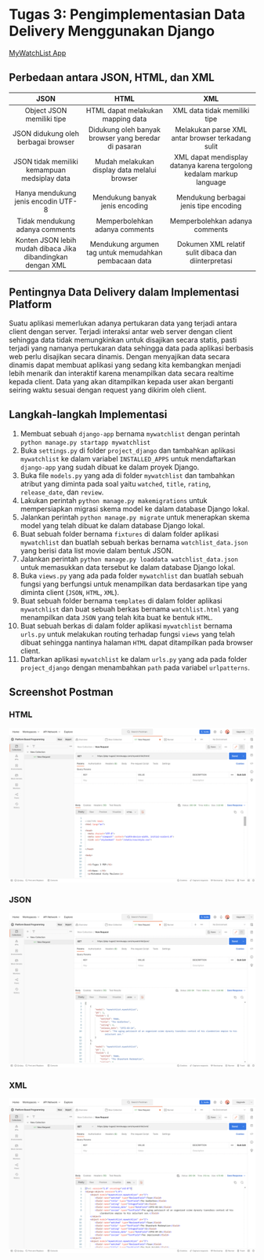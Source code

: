 # Tugas 3: Pengimplementasian Data Delivery Menggunakan Django

[MyWatchList App](https://pbp-tugas2.herokuapp.com/mywatchlist/)

## Perbedaan antara JSON, HTML, dan XML

JSON | HTML | XML
:---: | :---: | :---:
Object JSON memiliki tipe | HTML dapat melakukan mapping data | XML data tidak memiliki tipe
JSON didukung oleh berbagai browser | Didukung oleh banyak browser yang beredar di pasaran | Melakukan parse XML antar browser terkadang sulit
JSON tidak memiliki kemampuan medsiplay data | Mudah melakukan display data melalui browser | XML dapat mendisplay datanya karena tergolong kedalam markup language
Hanya mendukung jenis encodin UTF-8 | Mendukung banyak jenis encoding | Mendukung berbagai jenis tipe encoding
Tidak mendukung adanya comments | Memperbolehkan adanya comments | Memperbolehkan adanya comments
Konten JSON lebih mudah dibaca Jika dibandingkan dengan XML | Mendukung argumen tag untuk memudahkan pembacaan data | Dokumen XML relatif sulit dibaca dan diinterpretasi

## Pentingnya Data Delivery dalam Implementasi Platform

Suatu aplikasi memerlukan adanya pertukaran data yang terjadi antara client dengan server. Terjadi interaksi antar web server dengan client sehingga data tidak memungkinkan untuk disajikan secara statis, pasti terjadi yang namanya pertukaran data sehingga data pada aplikasi berbasis web perlu disajikan secara dinamis. Dengan menyajikan data secara dinamis dapat membuat aplikasi yang sedang kita kembangkan menjadi lebih menarik dan interaktif karena menampilkan data secara realtime kepada client. Data yang akan ditampilkan kepada user akan berganti seiring waktu sesuai dengan request yang dikirim oleh client.

## Langkah-langkah Implementasi

1. Membuat sebuah `django-app` bernama `mywatchlist` dengan perintah `python manage.py startapp mywatchlist`
2. Buka `settings.py` di folder `project_django` dan tambahkan aplikasi `mywatchlist` ke dalam variabel `INSTALLED_APPS` untuk mendaftarkan `django-app` yang sudah dibuat ke dalam proyek Django.
3. Buka file `models.py` yang ada di folder `mywatchlist` dan tambahkan atribut yang diminta pada soal yaitu `watched`, `title`, `rating`, `release_date`, dan `review`.
4. Lakukan perintah `python manage.py makemigrations` untuk mempersiapkan migrasi skema model ke dalam database Django lokal.
5. Jalankan perintah `python manage.py migrate` untuk menerapkan skema model yang telah dibuat ke dalam database Django lokal.
6. Buat sebuah folder bernama `fixtures` di dalam folder aplikasi `mywatchlist` dan buatlah sebuah berkas bernama `watchlist_data.json` yang berisi data list movie dalam bentuk JSON.
7. Jalankan perintah `python manage.py loaddata watchlist_data.json` untuk memasukkan data tersebut ke dalam database Django lokal.
8. Buka `views.py` yang ada pada folder `mywatchlist` dan buatlah sebuah fungsi yang berfungsi untuk menampilkan data berdasarkan tipe yang diminta client (`JSON`, `HTML`, `XML`).
9. Buat sebuah folder bernama `templates` di dalam folder aplikasi `mywatchlist` dan buat sebuah berkas bernama `watchlist.html` yang menampilkan data `JSON` yang telah kita buat ke bentuk `HTML`.
10. Buat sebuah berkas di dalam folder aplikasi `mywatchlist` bernama `urls.py` untuk melakukan routing terhadap fungsi `views` yang telah dibuat sehingga nantinya halaman `HTML` dapat ditampilkan pada browser client.
11. Daftarkan aplikasi `mywatchlist` ke dalam `urls.py` yang ada pada folder `project_django` dengan menambahkan `path` pada variabel `urlpatterns`.

## Screenshot Postman

### HTML

![HTML](https://github.com/electyrion/tugas2-pbp/blob/main/mywatchlist/assets/images/show_html.png)

### JSON

![JSON](https://github.com/electyrion/tugas2-pbp/blob/main/mywatchlist/assets/images/show_json.png)

### XML

![XML](https://github.com/electyrion/tugas2-pbp/blob/main/mywatchlist/assets/images/show_xml.png)
